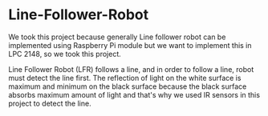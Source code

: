 # Line-Follower-Robot
We took this project because generally Line follower robot can be implemented using  Raspberry Pi module but we want to implement this in LPC 2148, so we took this project.

Line Follower Robot (LFR) follows a line, and in order to follow a line, robot must detect the 
line first. The reflection of light on the white surface is maximum and minimum on the black 
surface because the black surface absorbs maximum amount of light and that's why we used IR sensors in this project to detect the line. 

